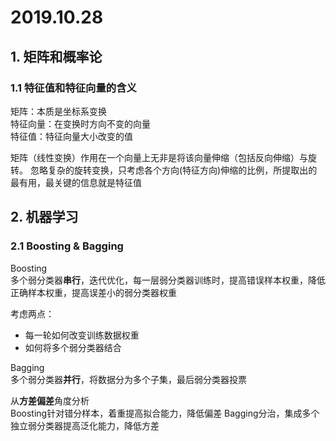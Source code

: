 # 2019.10.28

## 1. 矩阵和概率论

### 1.1 特征值和特征向量的含义

矩阵：本质是坐标系变换  
特征向量：在变换时方向不变的向量  
特征值：特征向量大小改变的值  

矩阵（线性变换）作用在一个向量上无非是将该向量伸缩（包括反向伸缩）与旋转。
忽略复杂的旋转变换，只考虑各个方向(特征方向)伸缩的比例，所提取出的最有用，最关键的信息就是特征值
## 2. 机器学习

### 2.1 Boosting & Bagging

Boosting  
多个弱分类器**串行**，迭代优化，每一层弱分类器训练时，提高错误样本权重，降低正确样本权重，提高误差小的弱分类器权重

考虑两点：

- 每一轮如何改变训练数据权重
- 如何将多个弱分类器结合

Bagging  
多个弱分类器**并行**，将数据分为多个子集，最后弱分类器投票

从**方差偏差**角度分析  
Boosting针对错分样本，着重提高拟合能力，降低偏差
Bagging分治，集成多个独立弱分类器提高泛化能力，降低方差
